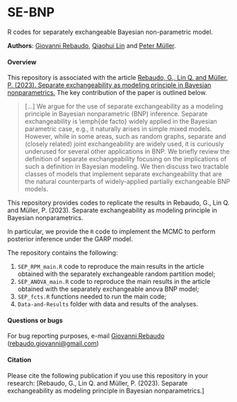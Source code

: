 # SE-BNP

R codes for separately exchangeable Bayesian non-parametric model.

**Authors**: [Giovanni Rebaudo](https://giovannirebaudo.github.io), [Qiaohui Lin](https://qiaohuilin.github.io) and [Peter Müller](https://web.ma.utexas.edu/users/pmueller).

#### Overview 
This repository is associated with the article [Rebaudo, G., Lin Q. and Müller, P. (2023). Separate exchangeability as modeling principle in Bayesian nonparametrics.]()
The key contribution of the paper is outlined below.
 
> [...] We argue for the use of separate exchangeability as a modeling principle in Bayesian nonparametric (BNP) inference. 
Separate exchangeability is \emph{de facto} widely applied in the Bayesian parametric case, e.g., it naturally arises in simple mixed models.
However, while in some areas, such as random graphs, separate and (closely related) joint exchangeability are widely used, it is curiously underused for several other applications in BNP.
We briefly review the definition of separate exchangeability focusing on the implications of such a definition in Bayesian modeling.
We then discuss two tractable classes of models that implement separate exchangeability that are the natural counterparts of widely-applied partially exchangeable BNP models.

This repository provides codes to replicate the results in Rebaudo, G., Lin Q. and Müller, P. (2023). Separate exchangeability as modeling principle in Bayesian nonparametrics.

In particular, we provide the `R` code to implement the MCMC to perform posterior inference under the GARP model.

The repository contains the following:

1. `SEP_RPM_main.R` code to reproduce the main results in the article obtained with the separately exchangeable random partition model;
2. `SEP_ANOVA_main.R` code to reproduce the main results in the article obtained with the separately exchangeable anova BNP model;
3. `SEP_fcts.R` functions needed to run the main code;
4. `Data-and-Results` folder with data and results of the analyses.

#### Questions or bugs
For bug reporting purposes, e-mail [Giovanni Rebaudo](https://giovannirebaudo.github.io) (rebaudo.giovanni@gmail.com)

#### Citation
Please cite the following publication if you use this repository in your research: [Rebaudo, G., Lin Q. and Müller, P. (2023). Separate exchangeability as modeling principle in Bayesian nonparametrics.]